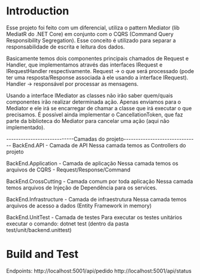 # Introduction 
Esse projeto foi feito com um diferencial, utiliza o pattern Mediator (lib MediatR do .NET Core) em conjunto com o CQRS (Command Query Responsibility Segregation). Esse conceito é utilizado para separar a responsabilidade de escrita e leitura dos dados.

Basicamente temos dois componentes principais chamados de Request e Handler, que implementamos através das interfaces IRequest e IRequestHandler<TRequest> respectivamente.
Request → o que será processado (pode ter uma resposta/Response associada à ele usando a interface IRequest<TResponse>).
Handler → responsável por processar as mensagens.

Usando a interface IMediator as classes não irão saber quem/quais componentes irão realizar determinada ação. Apenas enviamos para o Mediator e ele irá se encarregar de chamar a classe que irá executar o que precisamos.
É possível ainda implementar o CancellationToken, que faz parte da biblioteca do Mediator para cancelar uma ação (aqui não implementado).

----------------------------Camadas do projeto-------------------------------
BackEnd.API - Camada de API
Nessa camada temos as Controllers do projeto

BackEnd.Application - Camada de aplicação
Nessa camada temos os arquivos de CQRS - Request/Response/Command

BackEnd.CrossCutting - Camada comum por toda aplicação
Nessa camada temos arquivos de Injeção de Dependência para os services.

BackEnd.Infrastructure - Camada de infraestrutura
Nessa camada temos arquivos de acesso a dados (Entity Framework in memory)

BackEnd.UnitTest - Camada de testes
Para executar os testes unitários executar o comando:
dotnet test (dentro da pasta test/unit/backend.unittest)

# Build and Test
Endpoints:
http://localhost:5001/api/pedido
http://localhost:5001/api/status